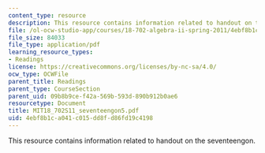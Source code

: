```yaml
---
content_type: resource
description: This resource contains information related to handout on the seventeengon.
file: /ol-ocw-studio-app/courses/18-702-algebra-ii-spring-2011/4ebf8b1ca041c015dd8fd86fd19c4198_MIT18_702S11_seventeengon5.pdf
file_size: 84033
file_type: application/pdf
learning_resource_types:
- Readings
license: https://creativecommons.org/licenses/by-nc-sa/4.0/
ocw_type: OCWFile
parent_title: Readings
parent_type: CourseSection
parent_uid: 09b8b9ce-f42a-569b-593d-890b912b0ae6
resourcetype: Document
title: MIT18_702S11_seventeengon5.pdf
uid: 4ebf8b1c-a041-c015-dd8f-d86fd19c4198
---
```

This resource contains information related to handout on the seventeengon.